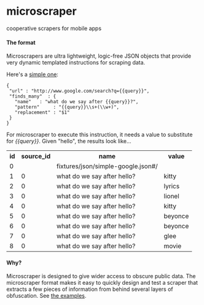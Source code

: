 # microscraper

cooperative scrapers for mobile apps

#### The format ####

Microscrapers are ultra lightweight, logic-free JSON objects that provide very dynamic templated instructions for scraping data.

Here's a [simple one](microscraper-client/blob/master/utility/fixtures/simple-google.json):

    {
     "url" : "http://www.google.com/search?q={{query}}",
     "finds_many"  : {
       "name"   : "what do we say after {{query}}?",
       "pattern"     : "{{query}}\\s+(\\w+)",
       "replacement" : "$1"
     }
    }

For microscraper to execute this instruction, it needs a value to substitute for <i>{{query}}</i>.  Given "hello", the results look like...

<table>
  <tr><th>id<th>source_id<th>name<th>value</tr>
  <tr><td>0 <td> <td>fixtures/json/simple-google.json#/<td>       </tr>
  <tr><td>1 <td>0<td>what do we say after hello?       <td>kitty  </tr>
  <tr><td>2 <td>0<td>what do we say after hello?       <td>lyrics </tr>
  <tr><td>3 <td>0<td>what do we say after hello?       <td>lionel </tr>
  <tr><td>4 <td>0<td>what do we say after hello?       <td>kitty  </tr>
  <tr><td>5 <td>0<td>what do we say after hello?       <td>beyonce</tr>
  <tr><td>6 <td>0<td>what do we say after hello?       <td>beyonce</tr>
  <tr><td>7 <td>0<td>what do we say after hello?       <td>glee   </tr>
  <tr><td>8 <td>0<td>what do we say after hello?       <td>movie  </tr>
</table>

#### Why? ####

Microscraper is designed to give wider access to obscure public data.  The microscraper format makes it easy to quickly design and test a scraper that extracts a few pieces of information from behind several layers of obfuscation.  See [the examples](examples.md).
